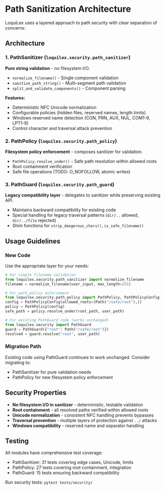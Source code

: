 # Path Sanitization Architecture

LoquiLex uses a layered approach to path security with clear separation of concerns:

## Architecture

### 1. PathSanitizer (`loquilex.security.path_sanitizer`)
**Pure string validation** - no filesystem I/O.

- `normalize_filename()` - Single component validation
- `sanitize_path_string()` - Multi-segment path validation  
- `split_and_validate_components()` - Component parsing

**Features:**
- Deterministic NFC Unicode normalization
- Configurable policies (hidden files, reserved names, length limits)
- Windows reserved name detection (CON, PRN, AUX, NUL, COM1-9, LPT1-9)
- Control character and traversal attack prevention

### 2. PathPolicy (`loquilex.security.path_policy`)
**Filesystem policy enforcement** - composes sanitizer for validation.

- `PathPolicy.resolve_under()` - Safe path resolution within allowed roots
- Root containment verification
- Safe file operations (TODO: O_NOFOLLOW, atomic writes)

### 3. PathGuard (`loquilex.security.path_guard`)
**Legacy compatibility layer** - delegates to sanitizer while preserving existing API.

- Maintains backward compatibility for existing code
- Special handling for legacy traversal patterns (`dir/..` allowed, `dir/../file` rejected)
- Shim functions for `strip_dangerous_chars()`, `is_safe_filename()`

## Usage Guidelines

### New Code
Use the appropriate layer for your needs:

```python
# For simple filename validation
from loquilex.security.path_sanitizer import normalize_filename
filename = normalize_filename(user_input, max_length=255)

# For path policy enforcement  
from loquilex.security.path_policy import PathPolicy, PathPolicyConfig
config = PathPolicyConfig(allowed_roots=(Path("/safe/root"),))
policy = PathPolicy(config)
safe_path = policy.resolve_under(root_path, user_path)

# For existing PathGuard code (works unchanged)
from loquilex.security import PathGuard
guard = PathGuard({"root": Path("/safe/root")})
resolved = guard.resolve("root", user_path)
```

### Migration Path
Existing code using PathGuard continues to work unchanged. Consider migrating to:
- PathSanitizer for pure validation needs
- PathPolicy for new filesystem policy enforcement

## Security Properties

- **No filesystem I/O in sanitizer** - deterministic, testable validation
- **Root containment** - all resolved paths verified within allowed roots  
- **Unicode normalization** - consistent NFC handling prevents bypasses
- **Traversal prevention** - multiple layers of protection against `../` attacks
- **Windows compatibility** - reserved name and separator handling

## Testing

All modules have comprehensive test coverage:
- PathSanitizer: 31 tests covering edge cases, Unicode, limits
- PathPolicy: 27 tests covering root containment, integration  
- PathGuard: 15 tests ensuring backward compatibility

Run security tests: `pytest tests/security/`